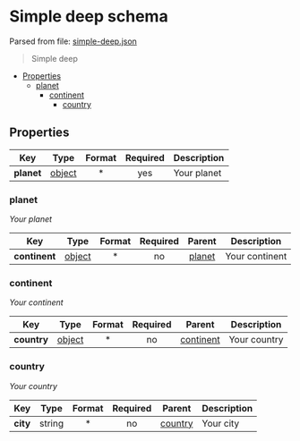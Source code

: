 # __Simple deep schema__

Parsed from file: [simple-deep.json](https://github.com/McCastles/JMC/blob/master/examples/simple/simple-deep.json)
> Simple deep
* [Properties](#properties)
	* [planet](#planet)
		* [continent](#continent)
			* [country](#country)
## __Properties__
|Key|Type|Format|Required|Description|
|-|:-:|:-:|:-:|-|
|__planet__|[object](#planet)|*|yes|Your planet|
### __planet__
_Your planet_

|Key|Type|Format|Required|Parent|Description|
|-|:-:|:-:|:-:|:-:|-|
|__continent__|[object](#continent)|*|no|[planet](planet)|Your continent|
### __continent__
_Your continent_

|Key|Type|Format|Required|Parent|Description|
|-|:-:|:-:|:-:|:-:|-|
|__country__|[object](#country)|*|no|[continent](continent)|Your country|
### __country__
_Your country_

|Key|Type|Format|Required|Parent|Description|
|-|:-:|:-:|:-:|:-:|-|
|__city__|string|*|no|[country](country)|Your city|
